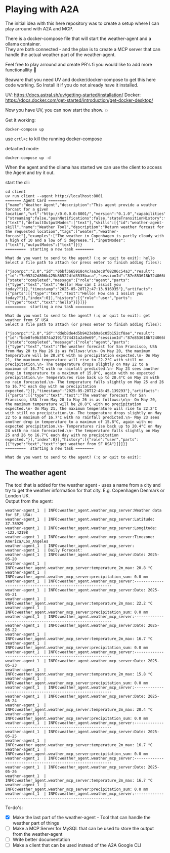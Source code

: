 # Playing with A2A
The initial idea with this here repository was to create a setup where I can play arround with A2A and MCP.  

There is a docker-compose file that will start the weather-agent and a ollama container.  
They are both connected - and the plan is to create a MCP server that can handle the actual weather part of the weather-agent. 

Feel free to play arround and create PR's fi you would like to add more functionallity :punch:  

Beaware that you need UV and docker/docker-compose to get this here code working. So Install it if you do not already have it installed.  

UV: https://docs.astral.sh/uv/getting-started/installation/
Docker: https://docs.docker.com/get-started/introduction/get-docker-desktop/
  


Now you have UV, you can now start the show. :boom:

Get it working:
```
docker-compose up 
```
use `crtl+c` to kill the running docker-compose  

detached mode:
```
docker-compose up -d
```

When the agent and the ollama has started we can use the client to access the Agent and try it out.

start the cli: 
```
cd client
uv run client --agent http://localhost:8001
======= Agent Card ========
{"name":"Weather Agent","description":"This agent provide a weather forcast for a given location","url":"http://0.0.0.0:8001/","version":"0.1.0","capabilities":{"streaming":false,"pushNotifications":false,"stateTransitionHistory":false},"defaultInputModes":["text"],"defaultOutputModes":["text"],"skills":[{"id":"weather-agent-skill","name":"Weather Tool","description":"Return weather forcast for the requested location","tags":["weater","weather-forcast"],"examples":["The weather in Copenhagen is partly cloudy with a high of 10 and a low of 5 degreese."],"inputModes":["text"],"outputModes":["text"]}]}
=========  starting a new task ======== 

What do you want to send to the agent? (:q or quit to exit): hello
Select a file path to attach (or press enter to finish adding files): 

{"jsonrpc":"2.0","id":"0bbf3665918c4c7aa3ec8f08206c54a3","result":{"id":"7e95242d806b425b86522dfd3535baca","sessionId":"87e853618b724066b2103f19a8fdb92f","status":{"state":"completed","message":{"role":"agent","parts":[{"type":"text","text":"Hello! How can I assist you today?"}]},"timestamp":"2025-05-20T12:47:13.916935"},"artifacts":[{"parts":[{"type":"text","text":"Hello! How can I assist you today?"}],"index":0}],"history":[{"role":"user","parts":[{"type":"text","text":"hello"}]}]}}
=========  starting a new task ======== 

What do you want to send to the agent? (:q or quit to exit): get weather from SF USA
Select a file path to attach (or press enter to finish adding files): 

{"jsonrpc":"2.0","id":"ddeb8de4d5b9423eb9a6c05b152cf8ae","result":{"id":"bde8fe9b35874a2191f274431a2a9e69","sessionId":"87e853618b724066b2103f19a8fdb92f","status":{"state":"completed","message":{"role":"agent","parts":[{"type":"text","text":"The weather forecast for San Francisco, USA from May 20 to May 26 is as follows:\n\n- On May 20, the maximum temperature will be 20.8°C with no precipitation expected.\n- On May 21, the maximum temperature will rise to 22.2°C with still no precipitation.\n- The temperature drops slightly on May 22 to a maximum of 16.7°C with no rainfall predicted.\n- May 23 sees another drop in temperature to a maximum of 15.8°C, again with no expected precipitation.\n- Temperatures rise back up to 20.4°C on May 24 with no rain forecasted.\n- The temperature falls slightly on May 25 and 26 to 16.7°C each day with no precipitation expected."}]},"timestamp":"2025-05-20T12:48:45.139293"},"artifacts":[{"parts":[{"type":"text","text":"The weather forecast for San Francisco, USA from May 20 to May 26 is as follows:\n\n- On May 20, the maximum temperature will be 20.8°C with no precipitation expected.\n- On May 21, the maximum temperature will rise to 22.2°C with still no precipitation.\n- The temperature drops slightly on May 22 to a maximum of 16.7°C with no rainfall predicted.\n- May 23 sees another drop in temperature to a maximum of 15.8°C, again with no expected precipitation.\n- Temperatures rise back up to 20.4°C on May 24 with no rain forecasted.\n- The temperature falls slightly on May 25 and 26 to 16.7°C each day with no precipitation expected."}],"index":0}],"history":[{"role":"user","parts":[{"type":"text","text":"get weather from SF USA"}]}]}}
=========  starting a new task ======== 

What do you want to send to the agent? (:q or quit to exit):

```

## The weather agent
The tool that is added for the weather agent - uses a name from a city and try to get the weather information for that city. 
E.g. Copenhagen Denmark or London UK.  
Output from the agent:
```text
weather-agent_1  | INFO:weather_agent.weather_mcp_server:Weather data for SF, USA:
weather-agent_1  | INFO:weather_agent.weather_mcp_server:Latitude: 37.78929
weather-agent_1  | INFO:weather_agent.weather_mcp_server:Longitude: -122.42198
weather-agent_1  | INFO:weather_agent.weather_mcp_server:Timezone: America/Los_Angeles
weather-agent_1  | INFO:weather_agent.weather_mcp_server:
weather-agent_1  | Daily Forecast:
weather-agent_1  | INFO:weather_agent.weather_mcp_server:Date: 2025-05-20
weather-agent_1  | INFO:weather_agent.weather_mcp_server:temperature_2m_max: 20.8 °C
weather-agent_1  | INFO:weather_agent.weather_mcp_server:precipitation_sum: 0.0 mm
weather-agent_1  | INFO:weather_agent.weather_mcp_server:------------------------------------------------------------
weather-agent_1  | INFO:weather_agent.weather_mcp_server:Date: 2025-05-21
weather-agent_1  | INFO:weather_agent.weather_mcp_server:temperature_2m_max: 22.2 °C
weather-agent_1  | INFO:weather_agent.weather_mcp_server:precipitation_sum: 0.0 mm
weather-agent_1  | INFO:weather_agent.weather_mcp_server:------------------------------------------------------------
weather-agent_1  | INFO:weather_agent.weather_mcp_server:Date: 2025-05-22
weather-agent_1  | INFO:weather_agent.weather_mcp_server:temperature_2m_max: 16.7 °C
weather-agent_1  | INFO:weather_agent.weather_mcp_server:precipitation_sum: 0.0 mm
weather-agent_1  | INFO:weather_agent.weather_mcp_server:------------------------------------------------------------
weather-agent_1  | INFO:weather_agent.weather_mcp_server:Date: 2025-05-23
weather-agent_1  | INFO:weather_agent.weather_mcp_server:temperature_2m_max: 15.8 °C
weather-agent_1  | INFO:weather_agent.weather_mcp_server:precipitation_sum: 0.0 mm
weather-agent_1  | INFO:weather_agent.weather_mcp_server:------------------------------------------------------------
weather-agent_1  | INFO:weather_agent.weather_mcp_server:Date: 2025-05-24
weather-agent_1  | INFO:weather_agent.weather_mcp_server:temperature_2m_max: 20.4 °C
weather-agent_1  | INFO:weather_agent.weather_mcp_server:precipitation_sum: 0.0 mm
weather-agent_1  | INFO:weather_agent.weather_mcp_server:------------------------------------------------------------
weather-agent_1  | INFO:weather_agent.weather_mcp_server:Date: 2025-05-25
weather-agent_1  | INFO:weather_agent.weather_mcp_server:temperature_2m_max: 16.7 °C
weather-agent_1  | INFO:weather_agent.weather_mcp_server:precipitation_sum: 0.0 mm
weather-agent_1  | INFO:weather_agent.weather_mcp_server:------------------------------------------------------------
weather-agent_1  | INFO:weather_agent.weather_mcp_server:Date: 2025-05-26
weather-agent_1  | INFO:weather_agent.weather_mcp_server:temperature_2m_max: 16.7 °C
weather-agent_1  | INFO:weather_agent.weather_mcp_server:precipitation_sum: 0.0 mm
weather-agent_1  | INFO:weather_agent.weather_mcp_server:------------------------------------------------------------
```


To-do's: 
- [x] Make the last part of the weather-agent - Tool that can handle the weather part of things
- [ ] Make a MCP Server for MySQL that can be used to store the output from the weather-agent
- [ ] Write better documentation
- [ ] Make a client that can be used instead of the A2A Google CLI
